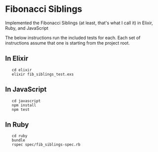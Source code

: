 # Fibonacci Siblings

Implemented the Fibonacci Siblings (at least, that's what I call it) in
Elixir, Ruby, and JavaScript

The below instructions run the included tests for each.
Each set of instructions assume that one is starting from the project root.

## In Elixir

```
   cd elixir
   elixir fib_siblings_test.exs
```

## In JavaScript

```
   cd javascript
   npm install
   npm test
```

## In Ruby

```
   cd ruby
   bundle
   rspec spec/fib_siblings-spec.rb
```
